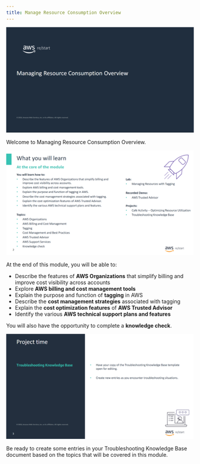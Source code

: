 ```yaml
---
title: Manage Resource Consumption Overview
---
```

![Managing Resource Consumption Overview](../../../assets/jumpstart/manage-consumption/intro.png)

Welcome to Managing Resource Consumption Overview.

![What you will learn](../../../assets/jumpstart/manage-consumption/targets.png)

At the end of this module, you will be able to:

- Describe the features of **AWS Organizations** that simplify billing and improve cost visibility across accounts
- Explore **AWS billing and cost management tools**
- Explain the purpose and function of **tagging** in AWS
- Describe the **cost management strategies** associated with tagging
- Explain the **cost optimization features** of **AWS Trusted Advisor**
- Identify the various **AWS technical support plans and features**

You will also have the opportunity to complete a **knowledge check**.

![Project time](../../../assets/jumpstart/manage-consumption/project_time.png)

Be ready to create some entries in your Troubleshooting Knowledge Base document based on the topics that will be covered in this module.